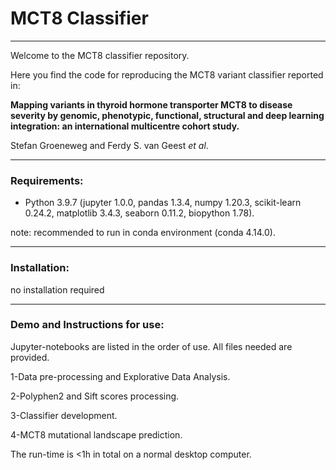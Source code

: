 # MCT8 Classifier
----
Welcome to the MCT8 classifier repository.

Here you find the code for reproducing the MCT8 variant classifier reported in:

**Mapping variants in thyroid hormone transporter MCT8 to disease severity by genomic, phenotypic, functional, structural and deep learning integration: an international multicentre cohort study.**

Stefan Groeneweg and Ferdy S. van Geest *et al*.

----

### Requirements:
- Python 3.9.7 (jupyter 1.0.0, pandas 1.3.4, numpy 1.20.3, scikit-learn 0.24.2, matplotlib 3.4.3, seaborn 0.11.2, biopython 1.78).

note: recommended to run in conda environment (conda 4.14.0).

----

### Installation:
no installation required

----

### Demo and Instructions for use:
Jupyter-notebooks are listed in the order of use. All files needed are provided.

1-Data pre-processing and Explorative Data Analysis.

2-Polyphen2 and Sift scores processing.

3-Classifier development.

4-MCT8 mutational landscape prediction.


The run-time is <1h in total on a normal desktop computer.
